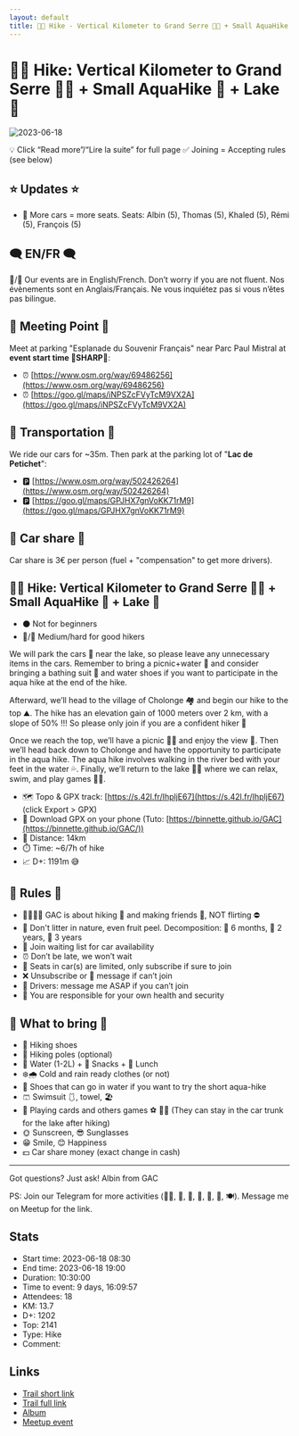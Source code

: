 ```yaml
---
layout: default
title: 🥾🔴 Hike - Vertical Kilometer to Grand Serre 🥵🤯 + Small AquaHike 🐸 + Lake 🌊
---
```


# 🥾🔴 Hike: Vertical Kilometer to Grand Serre 🥵🤯 + Small AquaHike 🐸 + Lake 🌊

![2023-06-18](../img/orig/2023-06-18.jpg)

💡 Click “Read more”/“Lire la suite” for full page ✅ Joining = Accepting rules (see below)

##  ⭐ Updates ⭐ 

* 📅 More cars = more seats. Seats: Albin (5), Thomas (5), Khaled (5), Rémi (5), François (5)

##  🗨️ EN/FR 🗨️ 
🦅/🐓 Our events are in English/French. Don’t worry if you are not fluent. Nos évènements sont en Anglais/Français. Ne vous inquiétez pas si vous n’êtes pas bilingue.

## 📍 Meeting Point 📍
Meet at parking "Esplanade du Souvenir Français" near Parc Paul Mistral at **event start time 🔺SHARP🔺**:

* ⏰ [https://www.osm.org/way/69486256](https://www.osm.org/way/69486256)
* ⏰ [https://goo.gl/maps/iNPSZcFVyTcM9VX2A](https://goo.gl/maps/iNPSZcFVyTcM9VX2A)

##  🚗 Transportation 🚗 
We ride our cars for \~35m. Then park at the parking lot of "**Lac de Petichet**":

* 🅿️ [https://www.osm.org/way/502426264](https://www.osm.org/way/502426264)
* 🅿️ [https://goo.gl/maps/GPJHX7gnVoKK71rM9](https://goo.gl/maps/GPJHX7gnVoKK71rM9)

##  🚗 Car share 🚗 
Car share is 3€ per person (fuel + "compensation" to get more drivers).

##  🥾🔴 Hike: Vertical Kilometer to Grand Serre 🥵🤯 + Small AquaHike 🐸 + Lake 🌊 

* ⚫️ Not for beginners
* 🔵/🔴 Medium/hard for good hikers

We will park the cars 🚗 near the lake, so please leave any unnecessary items in the cars. Remember to bring a picnic+water 🥪 and consider bringing a bathing suit 👙 and water shoes if you want to participate in the aqua hike at the end of the hike.

Afterward, we’ll head to the village of Cholonge 🏘️ and begin our hike to the top ⛰️. The hike has an elevation gain of 1000 meters over 2 km, with a slope of 50% !!! So please only join if you are a confident hiker 🥵

Once we reach the top, we’ll have a picnic 🍎🥪 and enjoy the view 🌄. Then we’ll head back down to Cholonge and have the opportunity to participate in the aqua hike. The aqua hike involves walking in the river bed with your feet in the water 💦. Finally, we’ll return to the lake 🏊‍♀️ where we can relax, swim, and play games 🎾🏓.

* 🗺️ Topo & GPX track: [https://s.42l.fr/IhpljE67](https://s.42l.fr/IhpljE67) (click Export > GPX)
* 📲 Download GPX on your phone (Tuto: [https://binnette.github.io/GAC](https://binnette.github.io/GAC/))
* 📏 Distance: 14km
* ⏱️ Time: \~6/7h of hike
* 📈 D+: 1191m 😅

##  📜 Rules 📜 

* 🚶‍♀️🚶‍♂️ GAC is about hiking 🥾 and making friends 🤗, NOT flirting ⛔
* 🚮 Don't litter in nature, even fruit peel. Decomposition: 🍊 6 months, 🍌 2 years, 🥚 3 years
* 🚗 Join waiting list for car availability
* ⏰ Don’t be late, we won’t wait
* 💺 Seats in car(s) are limited, only subscribe if sure to join
* ❌ Unsubscribe or 💬 message if can’t join
* 🚗 Drivers: message me ASAP if you can’t join
* 💟 You are responsible for your own health and security

##  🎒 What to bring 🎒 

* 🥾 Hiking shoes
* 🥢 Hiking poles (optional)
* 🧃 Water (1-2L) + 🍫 Snacks + 🥗 Lunch
* ❄️🌧️ Cold and rain ready clothes (or not)
* 👟 Shoes that can go in water if you want to try the short aqua-hike
* 🩳 Swimsuit 🩱, towel, 🏖
* 🎲 Playing cards and others games ⚽ 🥏🏸
(They can stay in the car trunk for the lake after hiking)
* 🌞 Sunscreen, 😎 Sunglasses
* 😁 Smile, 😊 Happiness
* 💵 Car share money (exact change in cash)

***

Got questions? Just ask!
Albin from GAC

PS: Join our Telegram for more activities (🧗‍♀️, 🏓, 🎳, 🎲, 🎥, 🎵, 🍽️). Message me on Meetup for the link.

## Stats

- Start time: 2023-06-18 08:30
- End time: 2023-06-18 19:00
- Duration: 10:30:00
- Time to event: 9 days, 16:09:57
- Attendees: 18
- KM: 13.7
- D+: 1202
- Top: 2141
- Type: Hike
- Comment: 

## Links

- [Trail short link](https://s.42l.fr/IhpljE67)
- [Trail full link]()
- [Album](https://binnette.github.io/GacImg2023/2023-06-18-🥾🔴-Hike-Vertical-Kilometer-to-Grand-Serre-🥵🤯-Small-AquaHike-🐸-Lake-🌊.html)
- [Meetup event](https://www.meetup.com/grenoble-adventure-club-english-french/events/294060658/)
